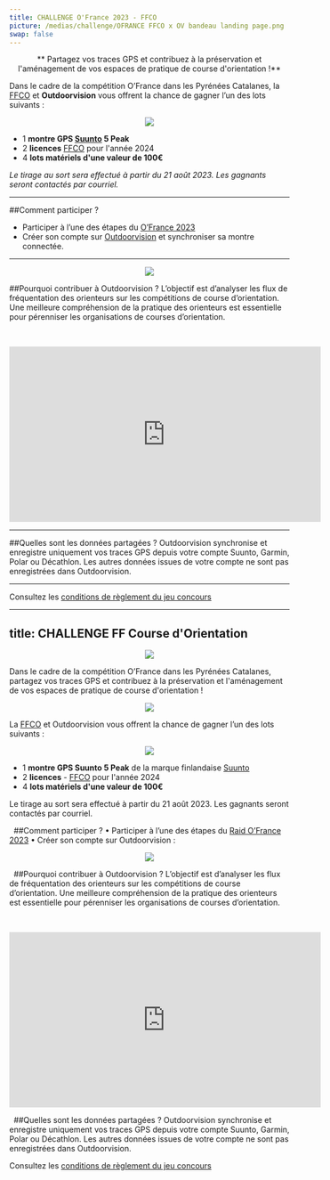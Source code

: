 ```yaml
---
title: CHALLENGE O'France 2023 - FFCO
picture: /medias/challenge/OFRANCE FFCO x OV bandeau landing page.png
swap: false
---
```


<p align="center">** Partagez vos traces GPS et contribuez à la préservation et l'aménagement de vos espaces de pratique de course d'orientation !** </p>

<participate></participate>


Dans le cadre de la compétition O’France dans les Pyrénées Catalanes, la [FFCO](https://www.ffcorientation.fr/) et **Outdoorvision** vous offrent la chance de gagner l’un des lots suivants :  

<p align="center">
  <img src="/medias/challenge/Lots_ofrance2023_landingpage.png">
</p>

- 1 **montre GPS [Suunto](https://www.suunto.com/fr-fr/) 5 Peak**
- 2  **licences** [FFCO](https://www.ffcorientation.fr/) pour l'année 2024
- 4 **lots matériels d'une valeur de 100€** 


*Le tirage au sort sera effectué à partir du 21 août 2023. Les gagnants seront contactés par courriel.*

---

##Comment participer ?

- Participer à l’une des étapes du [O’France 2023](https://foot-2023.o-france.fr/fr/home)
- Créer son compte sur [Outdoorvision](https://staging-auth.outdoorvision.fr/auth/realms/PRNSN/protocol/openid-connect/registrations?client_id=back1-outdoorgeovision-prnsn&response_type=code&redirect_uri=https://staging-back.outdoorvision.fr/auth/done/&scope=openid) et synchroniser sa montre connectée.

---

<p align="center">
  <img src="/medias/challenge-FFCO-02.jpg">
</p>

##Pourquoi contribuer à Outdoorvision ?
L’objectif est d’analyser les flux de fréquentation des orienteurs sur les compétitions de course d’orientation. 
Une meilleure compréhension de la pratique des orienteurs est essentielle pour pérenniser les organisations de courses d’orientation.

&nbsp;
<p align="center">
<iframe width="560" height="315" src="https://www.youtube.com/embed/Sua7VDlhBs4" title="YouTube video player" frameborder="0" allow="accelerometer; autoplay; clipboard-write; encrypted-media; gyroscope; picture-in-picture" allowfullscreen></iframe>
</p>


---

##Quelles sont les données partagées ?
Outdoorvision synchronise et enregistre uniquement vos traces GPS depuis votre compte Suunto, Garmin, Polar ou Décathlon. Les autres données issues de votre compte ne sont pas enregistrées dans Outdoorvision.

---

Consultez les [conditions de règlement du jeu concours](/medias/challenge/Strava-FFA-Reglement.pdf)
<participate></participate>











---
title: CHALLENGE FF Course d'Orientation
---

<p align="center">
  <img src="/medias/challenge/OFRANCE FFCO x OV bandeau landing page.png">
</p>

Dans le cadre de la compétition O’France dans les Pyrénées Catalanes, partagez vos traces GPS et contribuez à la préservation et l'aménagement de vos espaces de pratique de course d'orientation !

<participate></participate>

<p align="center">
  <img src="/medias/challenge/OFRANCE FFCO x OV bandeau landing page.png">
</p>

La [FFCO](https://www.ffcorientation.fr/) et Outdoorvision vous offrent la chance de gagner l’un des lots suivants :  


<p align="center">
  <img src="/medias/challenge/Lots_ofrance2023_landingpage.png">
</p>

- 1 **montre GPS Suunto 5 Peak** de la marque finlandaise [Suunto](https://www.suunto.com/fr-fr/)
- 2  **licences** - [FFCO](https://www.ffcorientation.fr/) pour l'année 2024
- 4 **lots matériels d'une valeur de 100€** 


Le tirage au sort sera effectué à partir du 21 août 2023. Les gagnants seront contactés par courriel.


&nbsp;
##Comment participer ?
•	Participer à l’une des étapes du [Raid O’France 2023](https://foot-2023.o-france.fr/fr/home)
•	Créer son compte sur Outdoorvision : <participate></participate>


<p align="center">
  <img src="/medias/challenge-FFCO-02.jpg">
</p>

&nbsp;
##Pourquoi contribuer à Outdoorvision ?
L’objectif est d’analyser les flux de fréquentation des orienteurs sur les compétitions de course d’orientation. 
Une meilleure compréhension de la pratique des orienteurs est essentielle pour pérenniser les organisations de courses d’orientation.

&nbsp;
<p align="center">
<iframe width="560" height="315" src="https://www.youtube.com/embed/Sua7VDlhBs4" title="YouTube video player" frameborder="0" allow="accelerometer; autoplay; clipboard-write; encrypted-media; gyroscope; picture-in-picture" allowfullscreen></iframe>
</p>

&nbsp;
##Quelles sont les données partagées ?
Outdoorvision synchronise et enregistre uniquement vos traces GPS depuis votre compte Suunto, Garmin, Polar ou Décathlon. Les autres données issues de votre compte ne sont pas enregistrées dans Outdoorvision.




Consultez les [conditions de règlement du jeu concours](/medias/Règlement_Jeu_Concours_Challenge_OutdoorvisionxFFCO.pdf)
<participate></participate>
